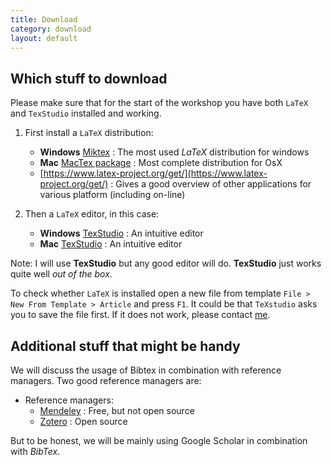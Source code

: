 ```yaml
---
title: Download
category: download
layout: default
---
```


## Which stuff to download

Please make sure that for the start of the workshop you have both
`LaTeX` and `TexStudio` installed and working. 

1. First install a `LaTeX` distribution:
    * __Windows__ [Miktex](http://miktex.org/) : The most used _LaTeX_ distribution for windows
    * __Mac__ [MacTex package](https://tug.org/mactex/) : Most complete
      distribution for OsX
    * [https://www.latex-project.org/get/](https://www.latex-project.org/get/) :
      Gives a good overview of other applications for various platform
      (including on-line) 

2. Then a `LaTeX` editor, in this case:
    * __Windows__ [TexStudio](http://texstudio.sourceforge.net/) : An intuitive editor
    * __Mac__ [TexStudio](http://texstudio.sourceforge.net/) : An intuitive editor

Note: I will use **TexStudio** but any good editor will do. **TexStudio** just
works quite well *out of the box*.

To check whether `LaTeX` is installed open a new file from template
`File > New From Template > Article` and press `F1`. It could be that
`TeXstudio` asks you to save the file first. If it does not work,
please contact [me](t.de.graaff@vu.nl). 

## Additional stuff that might be handy

We will discuss the usage of Bibtex in combination with reference
managers. Two good reference managers are:

* Reference managers:
    * [Mendeley](http://www.mendeley.com/) : Free, but not open source
    * [Zotero](http://www.zotero.org/) :  Open source

But to be honest, we will be mainly using Google Scholar in combination with *BibTex*. 
